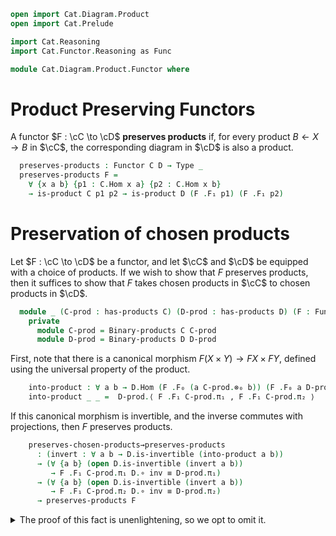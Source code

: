 ```agda
open import Cat.Diagram.Product
open import Cat.Prelude

import Cat.Reasoning
import Cat.Functor.Reasoning as Func

module Cat.Diagram.Product.Functor where
```

# Product Preserving Functors

A functor $F : \cC \to \cD$ **preserves products** if, for every product
$B \leftarrow X \rightarrow B$ in $\cC$, the corresponding diagram in
$\cD$ is also a product.

<!--
```agda
module _ {o ℓ o' ℓ'} {C : Precategory o ℓ} {D : Precategory o' ℓ'} where
  private
    module C = Cat.Reasoning C
    module D = Cat.Reasoning D
    open Functor
    open is-product
```
-->

```agda
  preserves-products : Functor C D → Type _
  preserves-products F =
    ∀ {x a b} {p1 : C.Hom x a} {p2 : C.Hom x b}
    → is-product C p1 p2 → is-product D (F .F₁ p1) (F .F₁ p2)
```

# Preservation of chosen products

Let $F : \cC \to \cD$ be a functor, and let $\cC$ and $\cD$ be equipped
with a choice of products. If we wish to show that $F$ preserves
products, then it suffices to show that $F$ takes chosen products in
$\cC$ to chosen products in $\cD$.

```agda
  module _ (C-prod : has-products C) (D-prod : has-products D) (F : Functor C D) where
    private
      module C-prod = Binary-products C C-prod
      module D-prod = Binary-products D D-prod
```

First, note that there is a canonical morphism
$F (X \times Y) \to F X \times F Y$, defined using the universal property
of the product.

```agda
    into-product : ∀ a b → D.Hom (F .F₀ (a C-prod.⊗₀ b)) (F .F₀ a D-prod.⊗₀ F .F₀ b)
    into-product _ _ =  D-prod.⟨ F .F₁ C-prod.π₁ , F .F₁ C-prod.π₂ ⟩
```

If this canonical morphism is invertible, and the inverse commutes with
projections, then $F$ preserves products.

```agda
    preserves-chosen-products→preserves-products
      : (invert : ∀ a b → D.is-invertible (into-product a b))
      → (∀ {a b} (open D.is-invertible (invert a b))
         → F .F₁ C-prod.π₁ D.∘ inv ≡ D-prod.π₁)
      → (∀ {a b} (open D.is-invertible (invert a b))
         → F .F₁ C-prod.π₂ D.∘ inv ≡ D-prod.π₂)
      → preserves-products F
```

<details>
<summary>The proof of this fact is unenlightening, so we opt to omit it.
</summary>

```agda
    preserves-chosen-products→preserves-products apex-iso π₁-comm π₂-comm {x} {a} {b} {p1} {p2} p =
      preserved where
      module C-product-iso p = C._≅_ (C-prod.product-iso p)
      module apex-iso {a} {b} = D.is-invertible (apex-iso a b)
      module p = is-product p

      product-iso-to-path : F .F₁ (C-product-iso.to p) ≡ apex-iso.inv D.∘ D-prod.⟨ F .F₁ p1 , F .F₁ p2 ⟩
      product-iso-to-path =
        D.introl apex-iso.invr
        ·· D.pullr (D-prod.⟨⟩∘ _)
        ·· ap₂ D._∘_ refl
            (ap₂ D-prod.⟨_,_⟩
              (Func.collapse F C-prod.π₁∘⟨⟩)
              (Func.collapse F C-prod.π₂∘⟨⟩))

      preserved : is-product D (F .F₁ p1) (F .F₁ p2)
      preserved .⟨_,_⟩ f g =
        F .F₁ (C-product-iso.from p) D.∘ apex-iso.inv D.∘ D-prod.⟨ f , g ⟩
      preserved .π₁∘factor {z} {f} {g} =
        F .F₁ p1 D.∘ (F .F₁ (C-product-iso.from p) D.∘ apex-iso.inv D.∘ D-prod.⟨ f , g ⟩) ≡⟨ Func.pulll F p.π₁∘factor ⟩
        (F .F₁ C-prod.π₁ D.∘ apex-iso.inv D.∘ D-prod.⟨ f , g ⟩)                           ≡⟨ D.pulll π₁-comm ⟩
        (D-prod.π₁ D.∘ D-prod.⟨ f , g ⟩)                                                  ≡⟨ D-prod.π₁∘⟨⟩ ⟩
        f                                                                                 ∎
      preserved .π₂∘factor {z} {f} {g} =
        F .F₁ p2 D.∘ (F .F₁ (C-product-iso.from p) D.∘ apex-iso.inv D.∘ D-prod.⟨ f , g ⟩) ≡⟨ Func.pulll F p.π₂∘factor ⟩
        (F .F₁ C-prod.π₂ D.∘ apex-iso.inv D.∘ D-prod.⟨ f , g ⟩)                           ≡⟨ D.pulll π₂-comm ⟩
        (D-prod.π₂ D.∘ D-prod.⟨ f , g ⟩)                                                  ≡⟨ D-prod.π₂∘⟨⟩ ⟩
        g                                                                                 ∎
      preserved .unique {p1 = p1'} {p2 = p2'} other q r =
        other                                                                                                      ≡⟨ D.insertl (Func.annihilate F (C-product-iso.invr p)) ⟩
        (F .F₁ (C-product-iso.from p) D.∘ F .F₁ (C-product-iso.to p) D.∘ other)                                    ≡⟨ ap₂ D._∘_ refl (D.pushl product-iso-to-path) ⟩
        (F .F₁ (C-product-iso.from p) D.∘ apex-iso.inv D.∘ ⌜ D-prod.⟨ F .F₁ p1 , F .F₁ p2 ⟩ D.∘ other ⌝)           ≡⟨ ap! (D-prod.⟨⟩∘ other) ⟩
        (F .F₁ (C-product-iso.from p) D.∘ apex-iso.inv D.∘ ⌜ D-prod.⟨ F .F₁ p1 D.∘ other , F .F₁ p2 D.∘ other ⟩ ⌝) ≡⟨ ap! (ap₂ D-prod.⟨_,_⟩ q r) ⟩
        F .F₁ (C-product-iso.from p) D.∘ apex-iso.inv D.∘ D-prod.⟨ p1' , p2' ⟩                                     ∎
```
</details>
